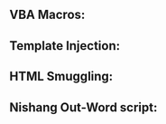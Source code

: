 ## VBA Macros:  


## Template Injection:  


## HTML Smuggling:  


## Nishang Out-Word script:  


